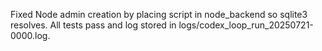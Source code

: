 Fixed Node admin creation by placing script in node_backend so sqlite3 resolves.
All tests pass and log stored in logs/codex_loop_run_20250721-0000.log.
